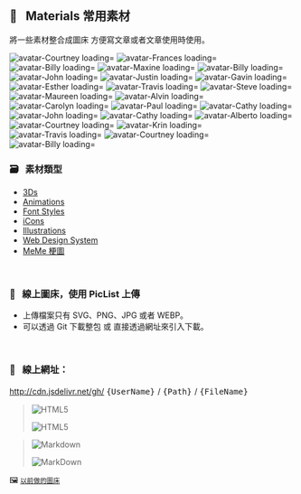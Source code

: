                               
## :art: &nbsp; Materials 常用素材
  將一些素材整合成圖床         方便寫文章或者文章使用時使用。


<p>
<img src="https://api.dicebear.com/6.x/pixel-art-neutral/svg?seed=Courtney&backgroundType=solid&backgroundColor=c1ffa5,ffffff,f9ff79,ffffbf,transparent&backgroundRotation=-344&rotate=42&scale=136&translateX=-8&translateY=0&radius=4&size=88" alt='avatar-Courtney loading='lazy' /> 
<img src="https://api.dicebear.com/6.x/pixel-art-neutral/svg?seed=Frances&backgroundType=solid&backgroundColor=7cffff,d0ffff,fffa73,ffffbb,transparent&backgroundRotation=145&rotate=106&scale=126&translateX=-3&translateY=-4&radius=4&size=88" alt='avatar-Frances loading='lazy' /> 
<img src="https://api.dicebear.com/6.x/pixel-art-neutral/svg?seed=Billy&backgroundType=solid&backgroundColor=fffaff,ffffff,ffffca,ffffff,transparent&backgroundRotation=-102&rotate=88&scale=104&translateX=11&translateY=17&radius=4&size=88" alt='avatar-Billy loading='lazy' /> 
<img src="https://api.dicebear.com/6.x/pixel-art-neutral/svg?seed=Maxine&backgroundType=solid&backgroundColor=fba2ff,ffe5ff,ff66ff,ffaaff,transparent&backgroundRotation=275&rotate=28&scale=89&translateX=-9&translateY=-14&radius=4&size=88" alt='avatar-Maxine loading='lazy' /> 
<img src="https://api.dicebear.com/6.x/pixel-art-neutral/svg?seed=Billy&backgroundType=solid&backgroundColor=8affb3,d7ffff,fffff2,ffffff,transparent&backgroundRotation=-158&rotate=115&scale=127&translateX=25&translateY=-7&radius=4&size=88" alt='avatar-Billy loading='lazy' /> 
<img src="https://api.dicebear.com/6.x/pixel-art-neutral/svg?seed=John&backgroundType=solid&backgroundColor=ff5f8e,ffb3e2,d682c9,ffc4ff,transparent&backgroundRotation=124&rotate=11&scale=65&translateX=20&translateY=-3&radius=4&size=88" alt='avatar-John loading='lazy' /> 
<img src="https://api.dicebear.com/6.x/pixel-art-neutral/svg?seed=Justin&backgroundType=solid&backgroundColor=ff8cc8,ffd9ff,9cf2c4,edffff,transparent&backgroundRotation=-327&rotate=14&scale=127&translateX=11&translateY=-6&radius=4&size=88" alt='avatar-Justin loading='lazy' /> 
<img src="https://api.dicebear.com/6.x/pixel-art-neutral/svg?seed=Gavin&backgroundType=solid&backgroundColor=ee4afe,ff9aff,ff5bff,ffafff,transparent&backgroundRotation=-40&rotate=126&scale=115&translateX=-5&translateY=19&radius=4&size=88" alt='avatar-Gavin loading='lazy' /> 
<img src="https://api.dicebear.com/6.x/pixel-art-neutral/svg?seed=Esther&backgroundType=solid&backgroundColor=939dcd,f1fbff,a55feb,f7b1ff,transparent&backgroundRotation=255&rotate=27&scale=110&translateX=-12&translateY=-3&radius=4&size=88" alt='avatar-Esther loading='lazy' /> 
<img src="https://api.dicebear.com/6.x/pixel-art-neutral/svg?seed=Travis&backgroundType=solid&backgroundColor=e6ffce,ffffff,ffe97f,ffffcf,transparent&backgroundRotation=-186&rotate=101&scale=84&translateX=10&translateY=13&radius=4&size=88" alt='avatar-Travis loading='lazy' /> 
<img src="https://api.dicebear.com/6.x/pixel-art-neutral/svg?seed=Steve&backgroundType=solid&backgroundColor=b2ffff,ffffff,ffff7a,ffffc3,transparent&backgroundRotation=156&rotate=41&scale=88&translateX=-26&translateY=-18&radius=4&size=88" alt='avatar-Steve loading='lazy' /> 
<img src="https://api.dicebear.com/6.x/pixel-art-neutral/svg?seed=Maureen&backgroundType=solid&backgroundColor=84dae7,ccffff,b3baff,ffffff,transparent&backgroundRotation=231&rotate=79&scale=83&translateX=24&translateY=-7&radius=4&size=88" alt='avatar-Maureen loading='lazy' /> 
<img src="https://api.dicebear.com/6.x/pixel-art-neutral/svg?seed=Alvin&backgroundType=solid&backgroundColor=7ba69f,cffaf3,bc93ff,ffe2ff,transparent&backgroundRotation=-70&rotate=74&scale=151&translateX=0&translateY=-13&radius=4&size=88" alt='avatar-Alvin loading='lazy' /> 
<img src="https://api.dicebear.com/6.x/pixel-art-neutral/svg?seed=Carolyn&backgroundType=solid&backgroundColor=ff76ff,ffccff,ec6c51,ffbea3,transparent&backgroundRotation=227&rotate=86&scale=120&translateX=-25&translateY=-6&radius=4&size=88" alt='avatar-Carolyn loading='lazy' /> 
<img src="https://api.dicebear.com/6.x/pixel-art-neutral/svg?seed=Paul&backgroundType=solid&backgroundColor=ffffd9,ffffff,ffffff,ffffff,transparent&backgroundRotation=13&rotate=86&scale=105&translateX=26&translateY=-2&radius=4&size=88" alt='avatar-Paul loading='lazy' /> 
<img src="https://api.dicebear.com/6.x/pixel-art-neutral/svg?seed=Cathy&backgroundType=solid&backgroundColor=ff9e93,ffeee3,8fffff,e9ffff,transparent&backgroundRotation=314&rotate=8&scale=73&translateX=-5&translateY=-7&radius=4&size=88" alt='avatar-Cathy loading='lazy' /> 
<img src="https://api.dicebear.com/6.x/pixel-art-neutral/svg?seed=John&backgroundType=solid&backgroundColor=7e6d58,d9c8b3,f749c8,ffa2ff,transparent&backgroundRotation=-294&rotate=111&scale=131&translateX=28&translateY=2&radius=4&size=88" alt='avatar-John loading='lazy' /> 
<img src="https://api.dicebear.com/6.x/pixel-art-neutral/svg?seed=Cathy&backgroundType=solid&backgroundColor=5fcad9,baffff,ffff9c,fffff9,transparent&backgroundRotation=-209&rotate=67&scale=71&translateX=28&translateY=3&radius=4&size=88" alt='avatar-Cathy loading='lazy' /> 
<img src="https://api.dicebear.com/6.x/pixel-art-neutral/svg?seed=Alberto&backgroundType=solid&backgroundColor=ff6abc,ffafff,6bffff,b0ffff,transparent&backgroundRotation=-100&rotate=43&scale=114&translateX=26&translateY=4&radius=4&size=88" alt='avatar-Alberto loading='lazy' /> 
<img src="https://api.dicebear.com/6.x/pixel-art-neutral/svg?seed=Courtney&backgroundType=solid&backgroundColor=7c70ff,d5c9ff,66ff63,b5ffb2,transparent&backgroundRotation=113&rotate=54&scale=108&translateX=8&translateY=-13&radius=4&size=88" alt='avatar-Courtney loading='lazy' /> 
<img src="https://api.dicebear.com/6.x/pixel-art-neutral/svg?seed=Krin&backgroundType=solid&backgroundColor=c479b7,ffcdff,5dc48b,9fffcd,transparent&backgroundRotation=304&rotate=116&scale=97&translateX=-22&translateY=-12&radius=4&size=88" alt='avatar-Krin loading='lazy' /> 
<img src="https://api.dicebear.com/6.x/pixel-art-neutral/svg?seed=Travis&backgroundType=solid&backgroundColor=ffffa3,ffffff,ffd3c0,ffffff,transparent&backgroundRotation=-170&rotate=3&scale=102&translateX=-20&translateY=-7&radius=4&size=88" alt='avatar-Travis loading='lazy' /> 
<img src="https://api.dicebear.com/6.x/pixel-art-neutral/svg?seed=Courtney&backgroundType=solid&backgroundColor=e6ff90,ffffda,bfffa8,ffffec,transparent&backgroundRotation=-101&rotate=88&scale=107&translateX=-1&translateY=-13&radius=4&size=88" alt='avatar-Courtney loading='lazy' /> 
<img src="https://api.dicebear.com/6.x/pixel-art-neutral/svg?seed=Billy&backgroundType=solid&backgroundColor=63dda2,b6fff5,ffffd4,ffffff,transparent&backgroundRotation=-317&rotate=9&scale=156&translateX=10&translateY=14&radius=4&size=88" alt='avatar-Billy loading='lazy' />
  </p>

  ### :card_file_box: &nbsp; 素材類型
   * [3Ds][1]
   * [Animations][2]
   * [Font Styles][3] 
   * [iCons][4]
   * [Illustrations][5]
   * [Web Design System][6]
   * [MeMe 梗圖][7]
  
  [1]: images/3Ds            "3Ds"
  [2]: images/Animations     "Animations"
  [3]: images/FontStyles     "Font Styles"
  [4]: images/iCons          "iCons"
  [5]: images/Illustrations  "Illustrations"
  [6]: images/DesignSystem   "Web Design System"
  [7]: images/Ux-meme        "Ux-meme"

  &nbsp;


  ### :rocket: &nbsp; 線上圖床，使用 PicList 上傳
  * 上傳檔案只有 SVG、PNG、JPG 或者 WEBP。
  * 可以透過 Git 下載整包 或 直接透過網址來引入下載。

  &nbsp;

  ### :link: &nbsp; **線上網址**：
  http://cdn.jsdelivr.net/gh/ <big> `{UserName}` </big> / <big> `{Path}` </big> / <big> `{FileName}` </big>


  > ![HTML5](https://img.shields.io/badge/html5-%23E34F26.svg?style=for-the-badge&logo=html5&logoColor=white)
  > 
  > ![HTML5](https://cdn.jsdelivr.net/gh/Barry028/materials/dist/images/Html-windows.svg)


  > ![Markdown](https://img.shields.io/badge/markdown-%23000000.svg?style=for-the-badge&logo=markdown&logoColor=white)
  > 
  > ![MarkDown](https://cdn.jsdelivr.net/gh/Barry028/materials/dist/images/MarkDown-windows.svg)
  

  🖼️  <small> [以前做的圖床](https://codepen.io/barry199002/full/KKojxXX/13341a19a81088f2e3546004117a64e4) </small>
    




<!--  
✖️  :heavy_multiplication_x:  ➕ :heavy_plus_sign: top
top ➖ :heavy_minus_sign:  ➗ :heavy_division_sign: top
top ♾️  :infinity:    
⚠️  :warning:  🚫  :no_entry_sign: top
  ‼️  :bangbang:  ⁉️  :interrobang: top
top ❓ :question:  ❔ :grey_question: top
top ❕ :grey_exclamation:  ❗ :exclamation:
:heavy_exclamation_mark:  top
top 〰️  :wavy_dash:   x
💱 :currency_exchange: 💲 :heavy_dollar_sign:
🔙  :back:  🔚 :end: top
top 🔛 :on:  🔜 :soon:  top
top 🔝 :top:     top

💬 :speech_balloon:
👁️‍🗨️ :eye_speech_bubble:
🗨️  :left_speech_bubble:
💭 :thought_balloon:
🗯️ :right_anger_bubble:
🤖 :robot:
👋 :wave:
👌 :ok_hand:
✌️  :v:
👈 :point_left:
👉 :point_right:
👆 :point_up_2:
🖕 :fu:
👍 :+1:
🌍 :earth_africa:
🌎 :earth_americas:
🌏 :earth_asia:
🌐 :globe_with_meridians:
🗺️  :world_map:
🌁 :foggy:
🌃 :night_with_stars:
🏙️ :cityscape:
🌄 :sunrise_over_mountains:
🌅 :sunrise:
🌆 :city_sunset:
🌇 :city_sunrise:
🌉 :bridge_at_night:
🗾 :japan:
🌌 :milky_way:
🌠  :stars:
⭐ :star:  top
🌟 :star2:
🎈 :balloon:
🎟️ :tickets:
🎮 :video_game:
🎯 :dart:
🪀 :yo_yo:
🎁 :gift:
🎉 :tada:
🏆 :trophy:
🧭 :compass:
🍪 :cookie:
⌛ :hourglass:
⏳ :hourglass_flowing_sand:
⌚ :watch:
⏰ :alarm_clock:
⏱️  :stopwatch:
🚀 :rocket:
🖼️  :framed_picture:
📟 :pager:
📠 :fax:
📱 :iphone:
📲 :calling:
💻 :computer:
🖱️  :computer_mouse:
🖲️  :trackball:
📔 :notebook_with_decorative_cover:
📚 :books:
📓 :notebook:
🔖 :bookmark:
📑 :bookmark_tabs:
🏷️  :label:
📰 :newspaper:
📜 :scroll:
📒 :ledger:
🧾 :receipt: 💹 :chart:
📤 :outbox_tray:
✉️  :envelope:  📧 :e-mail:
📨 :incoming_envelope: 📩 :envelope_with_arrow:
📤 :outbox_tray: 📥 :inbox_tray:
📦 :package: 📫 :mailbox:  📪  :mailbox_closed:  📬 :mailbox_with_mail:
✏️  :pencil2:
📝 :memo:  📅 :date:  📆 :calendar:
💼 :briefcase: 📁 :file_folder:  📂 :open_file_folder:  🗂️  :card_index_dividers:
🗒️  :spiral_notepad:  🗓️  :spiral_calendar:
📇 :card_index:
:chart_with_upwards_trend:
📉 :chart_with_downwards_trend:
📊 :bar_chart:
📋 :clipboard:
📌 :pushpin:
📍 :round_pushpin:
📎 :paperclip:
🖇️  :paperclips:
📏 :straight_ruler:
📐 :triangular_ruler:
✂️  :scissors:
🗃️  :card_file_box:
🗄️  :file_cabinet:
🗑️  :wastebasket:
🧺 :basket:
🔒 :lock:  🔓 :unlock:  ☑️  :ballot_box_with_check: ✔️  :heavy_check_mark:
🧻 :roll_of_paper:  ⭕  :o:  ❌  :x:  ✅  :white_check_mark:  ❎ :negative_squared_cross_mark:
©️  :copyright: ®️  :registered:  ™️  :tm:
---
:card_index:
:bulb:
:memo:
:card_file_box:
:iphone:
:mag:
:label:
:page_facing_up:
:technologist:
:pencil2:

:money_
<kbd>
<img src="https://api.dicebear.com/6.x/pixel-art/svg?scale=160&rotate=60&backgroundType=gradientLinear&backgroundRotation=0         360         240         210&backgroundColor=c0aede         d1d4f9         ffdfbf         ffd5dc         transparent         b6e3f4&radius=6 alt=avatar width=88 />
</kbd>

<kbd>
<img src="https://api.dicebear.com/6.x/pixel-art/svg?seed=Snowball&scale=175&rotate=80&backgroundRotation=0         360         240         210&randomizeIds=true&backgroundColor=A5EBFF         FFF9E9         C7FFCA         ffd5dc         72C0AE&radius=6&mood[] alt=avatar width=88 />
</kbd>

<kbd>
<img src="https://api.dicebear.com/6.x/pixel-art/svg?&scale=160&rotate=40&backgroundRotation=0         360         240         210&randomizeIds=true&backgroundColor=A5EBFF         FFF9E9         C7FFCA         ffd5dc         72C0AE&radius=6&mood[] alt=avatar width=88 />
</kbd>

<kbd>
<img src="https://api.dicebear.com/6.x/pixel-art/svg?seed=Luna&scale=160&rotate=200&backgroundRotation=0         360         240         210&randomizeIds=true&backgroundColor=A5EBFF         FFF9E9         C7FFCA         ffd5dc         72C0AE&radius=6&mood[] alt=avatar width=88 />
</kbd>

<kbd>
  <img src="https://api.dicebear.com/6.x/pixel-art/svg?seed=Boo&scale=160&rotate=45&backgroundType=gradientLinear&backgroundRotation=0         360         240         210&randomizeIds=true&backgroundColor=A5EBFF         FFF9E9         C7FFCA         ffd5dc         72C0AE&radius=6&mood[] alt=avatar width=88 />
</kbd>

<kbd>
  <img src="https://api.dicebear.com/6.x/bottts/svg?seed=Mittens&radius=6 alt=avatar width=88 />
</kbd>

<kbd>
<img src="https://api.dicebear.com/6.x/bottts/svg?seed=Oliver&radius=6 alt=avatar width=88 />
</kbd>

<kbd>
<img src="https://api.dicebear.com/6.x/bottts/svg?seed=Kiki&radius=6 alt=avatar width=88 />
</kbd>

<kbd>
<img src="https://api.dicebear.com/6.x/bottts/svg?seed=Tinkerbell&radius=6 alt=avatar width=88 />
</kbd>

<kbd>
<img src="https://api.dicebear.com/6.x/bottts/svg?seed=Midnight&radius=6 alt=avatar width=88 />
</kbd>

<kbd>
<img src="https://api.dicebear.com/6.x/bottts/svg?seed=George&radius=6 alt=avatar width=88 />
</kbd>

<kbd>
<img src="https://api.dicebear.com/6.x/bottts/svg?seed=Sassy&radius=6 alt=avatar width=88 />
</kbd>

<kbd>
<img src="https://api.dicebear.com/6.x/avataaars-neutral/svg?seed=Whiskers&radius=6 alt=avatar width=88 />
</kbd>

<kbd>
<img src="https://api.dicebear.com/6.x/avataaars-neutral/svg?seed=Bear&radius=6 alt=avatar width=88 />
</kbd>

<kbd>
<img src="https://api.dicebear.com/6.x/avataaars-neutral/svg?seed=Daisy&radius=6 alt=avatar width=88 />
</kbd>

<kbd>
 <img src="https://api.dicebear.com/6.x/avataaars-neutral/svg?seed=Max&radius=6 alt=avatar width=88 />
</kbd>

<kbd>
<img src="https://api.dicebear.com/6.x/avataaars-neutral/svg?seed=Abby&radius=6 alt=avatar width=88 />
</kbd>

![]("https://api.dicebear.com/6.x/pixel-art-neutral/svg?seed=A&backgroundColor=b6e3f4&scale=120&rotate=30&radius=6&size=120)
![]("https://api.dicebear.com/6.x/pixel-art-neutral/svg?seed=B&backgroundColor=c0aede&scale=160&rotate=125&radius=6&size=120)
![]("https://api.dicebear.com/6.x/pixel-art-neutral/svg?seed=C&backgroundColor=DEB664&scale=110&rotate=55&radius=6&size=120)
![]("https://api.dicebear.com/6.x/pixel-art-neutral/svg?seed=D&backgroundColor=64C9DE&scale=145&rotate=180&radius=6&size=120)
![]("https://api.dicebear.com/6.x/pixel-art-neutral/svg?seed=E&backgroundColor=A77762&scale=125&rotate=325&radius=6&size=120)
![]("https://api.dicebear.com/6.x/pixel-art-neutral/svg?seed=F&backgroundColor=b6e3f4&scale=120&rotate=30&radius=6&size=120)
![]("https://api.dicebear.com/6.x/pixel-art-neutral/svg?seed=G&backgroundColor=32E97C&scale=160&rotate=125&radius=6&size=120)  <br/>
![]("https://api.dicebear.com/6.x/pixel-art-neutral/svg?seed=H&backgroundColor=B72225&scale=110&rotate=55&radius=6&size=120)
![]("https://api.dicebear.com/6.x/pixel-art-neutral/svg?seed=I&backgroundColor=64C9DE&scale=145&rotate=180&radius=6&size=120)
![]("https://api.dicebear.com/6.x/pixel-art-neutral/svg?seed=J&backgroundColor=22B7B4&scale=125&rotate=325&radius=6&size=120)
![]("https://api.dicebear.com/6.x/pixel-art-neutral/svg?seed=I&backgroundColor=381FF1&scale=145&rotate=180&radius=6&size=120)
![]("https://api.dicebear.com/6.x/pixel-art-neutral/svg?seed=J&backgroundColor=D8F11F&scale=125&rotate=325&radius=6&size=120)
![]("https://api.dicebear.com/6.x/pixel-art-neutral/svg?seed=I&backgroundColor=F4B518&scale=145&rotate=180&radius=6&size=120)
![]("https://api.dicebear.com/6.x/pixel-art-neutral/svg?seed=J&backgroundColor=FDF151&scale=125&rotate=325&radius=6&size=120)

![HTML5]("https://img.shields.io/badge/html5-%23E34F26.svg?style=for-the-badge&logo=html5&logoColor=white)  
``` html
<img src="https://cdn.jsdelivr.net/gh/Barry028/materials/images/Animations/BarrYUFO.svg  alt=BarrY UFO />
```      

![Markdown]("https://img.shields.io/badge/markdown-%2660000.svg?style=for-the-badge&logo=markdown&logoColor=white)
``` markdown
![Barry]("https://cdn.jsdelivr.net/gh/Barry028/materials/images/Animations/BarrYUFO.svg)  
``` 
 
 -->  
